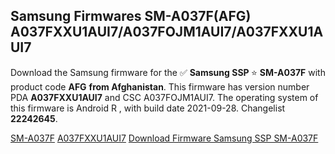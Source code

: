 <h2>Samsung Firmwares SM-A037F(AFG) A037FXXU1AUI7/A037FOJM1AUI7/A037FXXU1AUI7</h2>
Download the Samsung firmware for the ✅ <strong>Samsung SSP </strong> ⭐ <strong>SM-A037F</strong> with product code <strong>AFG</strong> <strong> from Afghanistan</strong>. This firmware has version number PDA <strong>A037FXXU1AUI7</strong> and CSC A037FOJM1AUI7. The operating system of this firmware is Android R , with build date 2021-09-28. Changelist <strong>22242645</strong>.


[SM-A037F](https://samfirm.shop/samsung/model/SM-A037F)
[A037FXXU1AUI7](https://samfirm.shop/samsung/pda/A037FXXU1AUI7)
[Download Firmware Samsung SSP SM-A037F](https://samfirm.shop/samsung/firmware/461134)

